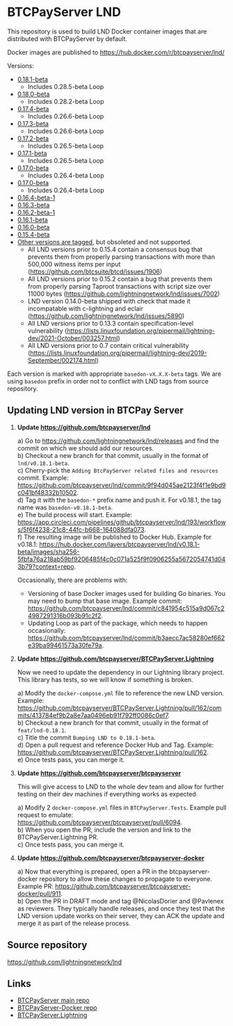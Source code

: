 # BTCPayServer LND 

This repository is used to build LND Docker container images that are distributed with BTCPayServer by default.

Docker images are published to https://hub.docker.com/r/btcpayserver/lnd/

Versions:
 - [0.18.1-beta](https://hub.docker.com/layers/btcpayserver/lnd/v0.18.1-beta/images/sha256-5fbfa76a218ab59bf9206485f4c0c071a525f9f0906255a5672054741d043b79?context=repo)
    - Includes 0.28.5-beta Loop
 - [0.18.0-beta](https://hub.docker.com/layers/btcpayserver/lnd/v0.18.0-beta/images/sha256-e6043dddf0bdbd5c740e882447c441b37f87f2c736ebb08747a4aff5e100d9bf?context=repo)
    - Includes 0.28.2-beta Loop
 - [0.17.4-beta](https://hub.docker.com/layers/btcpayserver/lnd/v0.17.4-beta/images/sha256-b62ecff5ca71d37f9b4846f35b4d86ddc4faa3fc1dd0618ae9221d99f47708bd?context=explore)
    - Includes 0.26.6-beta Loop
 - [0.17.3-beta](https://hub.docker.com/layers/btcpayserver/lnd/v0.17.3-beta/images/sha256-141611de6c062835e9513dd1ec4155c779d7a7b55258eb1fe06e228b0835fa56?context=repo)
    - Includes 0.26.6-beta Loop
 - [0.17.2-beta](https://hub.docker.com/layers/btcpayserver/lnd/v0.17.2-beta/images/sha256-936767369b703a67daf6db6a008a3b53c15f407d29a7ad2327a0de28f5951b30?context=explore)
    - Includes 0.26.5-beta Loop
 - [0.17.1-beta](https://hub.docker.com/layers/btcpayserver/lnd/v0.17.1-beta/images/sha256-b5c106136bd33a422463c736a1db8bd3541f95ac6f277dae86ab2a01b0c3445a?context=explore)
    - Includes 0.26.5-beta Loop
 - [0.17.0-beta](https://hub.docker.com/layers/btcpayserver/lnd/v0.17.0-beta/images/sha256-58b98f983cd786bcb4d48ea8586144cafd44d58dc3018e26bfbfcf875f495368?context=explore)
    - Includes 0.26.4-beta Loop
 - [0.17.0-beta](https://hub.docker.com/layers/btcpayserver/lnd/v0.17.0-beta/images/sha256-58b98f983cd786bcb4d48ea8586144cafd44d58dc3018e26bfbfcf875f495368?context=explore)
    - Includes 0.26.4-beta Loop
 - [0.16.4-beta-1](https://hub.docker.com/layers/btcpayserver/lnd/v0.16.4-beta-1/images/sha256-9dd204b62d6c892485b3dd8a76e8f48545ceda5702c9d47329ba4bcbc535a8b4?context=explore)
 - [0.16.3-beta](https://hub.docker.com/layers/btcpayserver/lnd/v0.16.3-beta/images/sha256-9ff34769378cfca18664c7d1da3747e7ad7fb7f38a9a7b82a3d4f85e5bfef7bf?context=explore)
 - [0.16.2-beta-1](https://hub.docker.com/layers/btcpayserver/lnd/v0.16.2-beta-1/images/sha256-bfff9de84a0a4af9d643ff555125358861b70374976b970cc00d1e7fc44ed520?context=explore)
 - [0.16.1-beta](https://hub.docker.com/layers/btcpayserver/lnd/v0.16.0-beta/images/sha256-f0eb70c20691aaa2ffc34fd5bd6c284299c84e96152cda5e46882a3aa4a3c6a2?context=explore)
 - [0.16.0-beta](https://hub.docker.com/layers/btcpayserver/lnd/v0.16.0-beta/images/sha256-f0eb70c20691aaa2ffc34fd5bd6c284299c84e96152cda5e46882a3aa4a3c6a2?context=explore)
 - [0.15.4-beta](https://hub.docker.com/layers/btcpayserver/lnd/v0.15.4-beta-1/images/sha256-cadbbff93cf36146e24fa4f32170b4b9d278a2e1acfdc50470790a94506ee9c3?context=explore)
 - [Other versions are tagged](https://github.com/btcpayserver/lnd/tags), but obsoleted and not supported.
    - All LND versions prior to 0.15.4 contain a consensus bug that prevents them from properly parsing transactions with more than 500,000 witness items per input (https://github.com/btcsuite/btcd/issues/1906)
    - All LND versions prior to 0.15.2 contain a bug that prevents them from properly parsing Taproot transactions with script size over 11000 bytes (https://github.com/lightningnetwork/lnd/issues/7002)
    - LND version 0.14.0-beta shipped with check that made it incompatable with c-lightning and eclair (https://github.com/lightningnetwork/lnd/issues/5890)
    - All LND versions prior to 0.13.3 contain specification-level vulnerability (https://lists.linuxfoundation.org/pipermail/lightning-dev/2021-October/003257.html)
    - All LND versions prior to 0.7 contain critical vulnerability (https://lists.linuxfoundation.org/pipermail/lightning-dev/2019-September/002174.html)

Each version is marked with appropriate `basedon-vX.X.X-beta` tags. We are using `basedon` prefix in order not to conflict with LND tags from source repository.

## Updating LND version in BTCPay Server

1. **Update https://github.com/btcpayserver/lnd**

   a) Go to https://github.com/lightningnetwork/lnd/releases and find the commit on which we should add our resources.  
   b) Checkout a new branch for that commit, usually in the format of `lnd/v0.18.1-beta`.  
   c) Cherry-pick the `Adding BtcPayServer related files and resources` commit. Example: https://github.com/btcpayserver/lnd/commit/9f94d045ae2123f4f1e9bd9c041bf48332b10502.  
   d) Tag it with the `basedon-*` prefix name and push it. For v0.18.1, the tag name was `basedon-v0.18.1-beta`.  
   e) The build process will start. Example: https://app.circleci.com/pipelines/github/btcpayserver/lnd/193/workflows/5f6f4238-21c8-44fc-b668-164088dfa073.  
   f) The resulting image will be published to Docker Hub. Example for v0.18.1: https://hub.docker.com/layers/btcpayserver/lnd/v0.18.1-beta/images/sha256-5fbfa76a218ab59bf9206485f4c0c071a525f9f0906255a5672054741d043b79?context=repo.

   Occasionally, there are problems with:
   - Versioning of base Docker images used for building Go binaries. You may need to bump that base image. Example commit: https://github.com/btcpayserver/lnd/commit/c841954c515a9d067c24987291316b093b91c2f2.
   - Updating Loop as part of the package, which needs to happen occasionally: https://github.com/btcpayserver/lnd/commit/b3aecc7ac58280ef662e39ba99461573a30fe79a.

2. **Update https://github.com/btcpayserver/BTCPayServer.Lightning**

   Now we need to update the dependency in our Lightning library project. This library has tests, so we will know if something is broken.

   a) Modify the `docker-compose.yml` file to reference the new LND version. Example: https://github.com/btcpayserver/BTCPayServer.Lightning/pull/162/commits/413784ef9b2a8e7aa0496eb91f792ff0086c0ef7.  
   b) Checkout a new branch for that commit, usually in the format of `feat/lnd-0.18.1`.  
   c) Title the commit `Bumping LND to 0.18.1-beta`.  
   d) Open a pull request and reference Docker Hub and Tag. Example: https://github.com/btcpayserver/BTCPayServer.Lightning/pull/162.  
   e) Once tests pass, you can merge it.

3. **Update https://github.com/btcpayserver/btcpayserver**

   This will give access to LND to the whole dev team and allow for further testing on their dev machines if everything works as expected.

   a) Modify 2 `docker-compose.yml` files in `BTCPayServer.Tests`. Example pull request to emulate: https://github.com/btcpayserver/btcpayserver/pull/6094.  
   b) When you open the PR, include the version and link to the BTCPayServer.Lightning PR.  
   c) Once tests pass, you can merge it.

4. **Update https://github.com/btcpayserver/btcpayserver-docker**

   a) Now that everything is prepared, open a PR in the btcpayserver-docker repository to allow these changes to propagate to everyone. Example PR: https://github.com/btcpayserver/btcpayserver-docker/pull/911.  
   b) Open the PR in DRAFT mode and tag @NicolasDorier and @Pavlenex as reviewers. They typically handle releases, and once they test that the LND version update works on their server, they can ACK the update and merge it as part of the release process.

## Source repository

https://github.com/lightningnetwork/lnd

## Links
* [BTCPayServer main repo](https://github.com/btcpayserver/btcpayserver)
* [BTCPayServer-Docker repo](https://github.com/btcpayserver/btcpayserver-docker)
* [BTCPayServer.Lightning](https://github.com/btcpayserver/BTCPayServer.Lightning)
